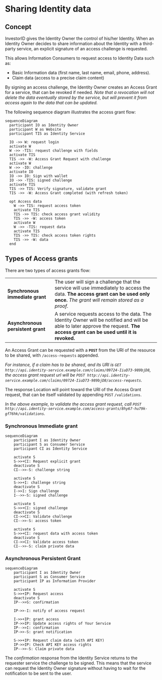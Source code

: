 # Sharing Identity data

## Concept

InvestorID gives the Identity Owner the control of his/her Identity.
When an Identity Owner decides to share information about the Identity with a third-party service,
an explicit signature of an access challenge is requested.

This allows Information Consumers to request access to Identity Data such as:

- Basic Information data (first name, last name, email, phone, address).
- Claim data (access to a precise claim content) 

By signing an access challenge, the Identity Owner creates an Access Grant for a service, that can be revoked if needed.
*Note that a revocation will not delete the data eventually stored by the service, but will prevent it from access again
to the data that can be updated.*

The following sequence diagram illustrates the access grant flow:

```mermaid
sequenceDiagram
  participant IO as Identity Owner
  participant W as Website
  participant TIS as Identity Service
 
  IO ->> W: request login
  activate W
  W ->> -TIS: request challenge with fields
  activate TIS
  TIS ->> -W: Access Grant Request with challenge
  activate W
  W ->> -IO: challenge
  activate IO
  IO ->> IO: Sign with wallet
  IO ->> -TIS: signed challenge
  activate TIS
  TIS ->> TIS: Verify signature, validate grant
  TIS ->> -W: Access Grant completed (with refresh token)
  
  opt Access data
    W ->> TIS: request access token
    activate TIS
    TIS ->> TIS: check access grant validity
    TIS ->> -W: access token
    activate W
    W ->> -TIS: request data
    activate TIS
    TIS ->> TIS: check access token rights
    TIS ->> -W: data
  end
```

## Types of Access grants

There are two types of access grants flow:

|                                   |                                                                                                                                                                                  |
| --------------------------------- | -------------------------------------------------------------------------------------------------------------------------------------------------------------------------------- |
| **Synchronous immediate grant**   | The user will sign a challenge that the service will use immediately to access the data. **The access grant can be used only once.** _The grant will remain stored as a proof._  |
| **Asynchronous persistent grant** | A service requests access to the data. The Identity Owner will be notified and will be able to later approve the request. **The access grant can be used until it is revoked.**  |

An Access Grant can be requested with a **`POST`** from the URI of the resource to be shared, with `/access-requests` appended.

_For instance, if a claim has to be shared, and its URI is `GET http://api.identity-service.example.com/claims/09724-IiuD73-989bjD8`, the access grant request url will be `POST http://api.identity-service.example.com/claims/09724-IiuD73-989bjD8/access-requests`._

The response Location will point toward the URI of the Access Grant request, that can be itself validated by appending `POST` `/validations`.

_In the above example, to validate the access grant request, call `POST http://api.identity-service.example.com/access-grants/8hy67-hu79k-gf76hk/validations`._

### Synchronous Immediate grant

```mermaid
sequenceDiagram
    participant I as Identity Owner
    participant S as Consumer Service
    participant CI as Identity Service

    activate S
    S->>+CI: Request explicit grant
    deactivate S
    CI-->>-S: challenge string
    
    activate S
    S->>+I: challenge string
    deactivate S
    I->>I: Sign challenge
    I-->>-S: signed challenge

    activate S
    S->>+CI: signed challenge
    deactivate S
    CI->>CI: Validate challenge
    CI-->>-S: access token

    activate S
    S->>+CI: request data with access token
    deactivate S
    CI->>CI: Validate access token
    CI-->>-S: claim private data
```

### Asynchronous Persistent Grant

```mermaid
sequenceDiagram
    participant I as Identity Owner
    participant S as Consumer Service
    participant IP as Information Provider

    activate S
    S->>+IP: Request access
    deactivate S
    IP-->>S: confirmation
    
    IP->>-I: notify of access request

    I->>+IP: grant access
    IP->>IP: Update access rights of Your Service
    IP-->>I: confirmation
    IP->>-S: grant notification

    S->>+IP: Request claim data (with API KEY)
    IP->>IP: Check API KEY access rights
    IP-->>-S: Claim private data
```

The *confirmation* response from the Identity Service returns to the requester service the challenge to be signed.
This means that the service can request the Identity Owner signature without having to wait for the notification to be sent to the user.
